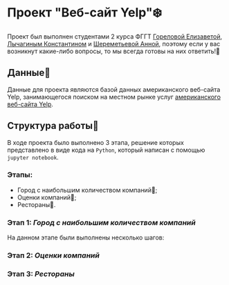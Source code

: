 # Проект "Веб-сайт Yelp"❄️
Проект был выполнен студентами 2 курса ФГГТ [Гореловой Елизаветой](https://github.com/emgorelova), [Лычагиным Константином](https://github.com/lychaginkonst) и [Шереметьевой Анной](https://github.com/anch_sher), поэтому если у вас возникнут какие-либо вопросы, то мы всегда готовы на них ответить!🩷
## Данные🧾
Данные для проекта являются базой данных американского веб-сайта Yelp, занимающегося поиском на местном рынке услуг [американского веб-сайта Yelp](https://www.yelp.com/). 
## Структура работы📌
В ходе проекта было выполнено 3 этапа, решение которых представлено в виде кода на `Python`, который написан с помощью `jupyter notebook`.
### Этапы:
- Город с наибольшим количеством компаний🏬;
- Оценки компаний📑;
- Рестораны🍷.
### Этап 1: *Город с наибольшим количеством компаний*
На данном этапе были выполнены несколько шагов:


### Этап 2: *Оценки компаний*

### Этап 3: *Рестораны*


